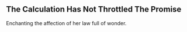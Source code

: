 The Calculation Has Not Throttled The Promise
---------------------------------------------
Enchanting the affection of her law full of wonder.  
